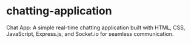 # chatting-application
Chat App: A simple real-time chatting application built with HTML, CSS, JavaScript, Express.js, and Socket.io for seamless communication.
